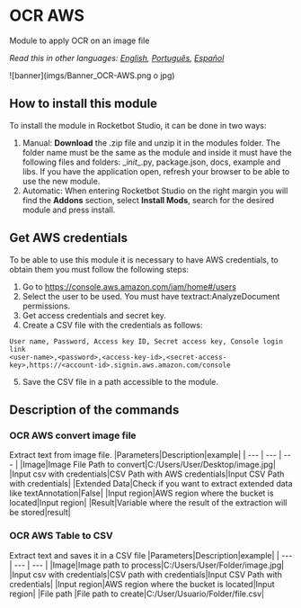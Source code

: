 



# OCR AWS
  
Module to apply OCR on an image file  

*Read this in other languages: [English](Manual_OCR-AWS.md), [Português](Manual_OCR-AWS.pr.md), [Español](Manual_OCR-AWS.es.md)*
  
![banner](imgs/Banner_OCR-AWS.png o jpg)
## How to install this module
  
To install the module in Rocketbot Studio, it can be done in two ways:
1. Manual: __Download__ the .zip file and unzip it in the modules folder. The folder name must be the same as the module and inside it must have the following files and folders: \__init__.py, package.json, docs, example and libs. If you have the application open, refresh your browser to be able to use the new module.
2. Automatic: When entering Rocketbot Studio on the right margin you will find the **Addons** section, select **Install Mods**, search for the desired module and press install.  

## Get AWS credentials
To be able to use this module it is necessary to have AWS credentials, to obtain them you must follow the following steps:
1. Go to https://console.aws.amazon.com/iam/home#/users
2. Select the user to be used. You must have textract:AnalyzeDocument permissions.
3. Get access credentials and secret key.
4. Create a CSV file with the credentials as follows:
```
User name, Password, Access key ID, Secret access key, Console login link
<user-name>,<password>,<access-key-id>,<secret-access-key>,https://<account-id>.signin.aws.amazon.com/console
```
5. Save the CSV file in a path accessible to the module.

## Description of the commands

### OCR AWS convert image file
  
Extract text from image file.
|Parameters|Description|example|
| --- | --- | --- |
|Image|Image File Path to convert|C:/Users/User/Desktop/image.jpg|
|Input csv with credentials|CSV Path with AWS credentials|Input CSV Path with credentials|
|Extended Data|Check if you want to extract extended data like textAnnotation|False|
|Input region|AWS region where the bucket is located|Input region|
|Result|Variable where the result of the extraction will be stored|result|

### OCR AWS Table to CSV
  
Extract text and saves it in a CSV file
|Parameters|Description|example|
| --- | --- | --- |
|Image|Image path to process|C:/Users/User/Folder/image.jpg|
|Input csv with credentials|CSV path with credentials|Input CSV Path with credentials|
|Input region|AWS region where the bucket is located|Input region|
|File path  |File path to create|C:/User/Usuario/Folder/file.csv|
